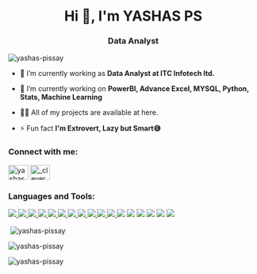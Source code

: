 <h1 align="center">Hi 👋, I'm YASHAS PS</h1>
<h3 align="center"> Data Analyst</h3>

<p align="left"> <img src="https://komarev.com/ghpvc/?username=yashas-pissay&label=Profile%20views&color=0e75b6&style=flat" alt="yashas-pissay" /> </p>

- 🔭 I’m currently working as **Data Analyst at ITC Infotech ltd.**

- 🌱 I’m currently working on **PowerBI, Advance Excel, MYSQL, Python, Stats, Machine Learning**

- 👨‍💻 All of my projects are available at here.

- ⚡ Fun fact **I'm Extrovert, Lazy but Smart😅**

<h3 align="left">Connect with me:</h3>
<p align="left">
<a href="https://www.linkedin.com/in/yashas-ps/" target="blank"><img align="center" src="https://raw.githubusercontent.com/rahuldkjain/github-profile-readme-generator/master/src/images/icons/Social/linked-in-alt.svg" alt="yashas ps" height="30" width="40" /></a>
<a href="https://instagram.com/_clever_idiot" target="blank"><img align="center" src="https://raw.githubusercontent.com/rahuldkjain/github-profile-readme-generator/master/src/images/icons/Social/instagram.svg" alt="_clever_idiot" height="30" width="40" /></a>
</p>

<h3 align="left">Languages and Tools:</h3>
<p align="left"> 
    <a href="https://powerbi.microsoft.com/en-au/" target="_blank"> <img src="https://img.shields.io/badge/PowerBI-F2C811?style=for-the-badge&logo=Power%20BI&logoColor=white"/> </a>
     <a href="https://www.microsoft.com/en-in/microsoft-365/excel" target="_blank"> <img src="https://img.shields.io/badge/Excel-217346?style=for-the-badge&logo=microsoft-excel&logoColor=white"/> </a> 
     <a href="https://www.mysql.com/" target="_blank"> <img src="https://img.shields.io/badge/mysql-%2300f.svg?style=for-the-badge&logo=mysql&logoColor=white"/> </a>
    <a href="https://www.python.org" target="_blank"> <img src="https://img.shields.io/badge/python-3670A0?style=for-the-badge&logo=python&logoColor=ffdd54"/> </a>
    <a href="https://pandas.pydata.org/" target="_blank"> <img src="https://img.shields.io/badge/pandas-%23150458.svg?style=for-the-badge&logo=pandas&logoColor=white"      /> </a> 
    <a href="https://numpy.org/" target="_blank"> <img src="https://img.shields.io/badge/Plotly-%233F4F75.svg?style=for-the-badge&logo=plotly&logoColor=white"> </a>
    <a href="https://jupyter.org/" target="_blank"> <img src="https://img.shields.io/badge/Jupyter-F37626.svg?&style=for-the-badge&logo=Jupyter&logoColor=white"/> </a>
    <a href="https://www.mongodb.com/" target="_blank"> <img src="https://img.shields.io/badge/MongoDB-%234ea94b.svg?style=for-the-badge&logo=mongodb&logoColor=white"/> </a>
    <a href="https://streamlit.io/" target="_blank"> <img src="https://img.shields.io/badge/Streamlit-FF4B4B?style=for-the-badge&logo=Streamlit&logoColor=white"/> </a>
    <a href="https://scikit-learn.org/stable/" target="_blank"> <img src="https://img.shields.io/badge/scikit--learn-%23F7931E.svg?style=for-the-badge&logo=scikit-learn&logoColor=white"/> </a> 
    <a href="https://plotly.com/" target="_blank"> <img src="https://img.shields.io/badge/Plotly-%233F4F75.svg?style=for-the-badge&logo=plotly&logoColor=white"/> </a>
    <img src="https://img.shields.io/badge/PyTorch-EE4C2C?style=for-the-badge&logo=pytorch&logoColor=white"/> </a>
    <img src="https://img.shields.io/badge/TensorFlow-FF6F00?style=for-the-badge&logo=tensorflow&logoColor=white"/> </a> 
    <img src="https://img.shields.io/badge/Keras-FF0000?style=for-the-badge&logo=keras&logoColor=white"/></a>
    <img src="https://img.shields.io/badge/GitHub_Actions-2088FF?style=for-the-badge&logo=github-actions&logoColor=white"/></a>
    <a href="https://flask.palletsprojects.com/en/2.1.x/" target="_blank"> <img src="https://img.shields.io/badge/Flask-000000?style=for-the-badge&logo=flask&logoColor=white"/></a>
    <a href="https://www.docker.com/" target="_blank"> <img src="https://img.shields.io/badge/Docker-2CA5E0?style=for-the-badge&logo=docker&logoColor=white"/> </a> 
</p>


<p>&nbsp;<img align="center" src="https://github-readme-stats.vercel.app/api?username=yashas-pissay&theme=dark&hide_border=false&include_all_commits=false&count_private=false" alt="yashas-pissay" /></p>

<p><img align="center" src="https://github-readme-streak-stats.herokuapp.com/?user=yashas-pissay&theme=dark&hide_border=false" alt="yashas-pissay" /></p>

<p><img align="center" src="https://github-readme-stats.vercel.app/api/top-langs/?username=yashas-pissay&theme=dark&hide_border=false&include_all_commits=false&count_private=false&layout=compact" alt="yashas-pissay" /></p>
